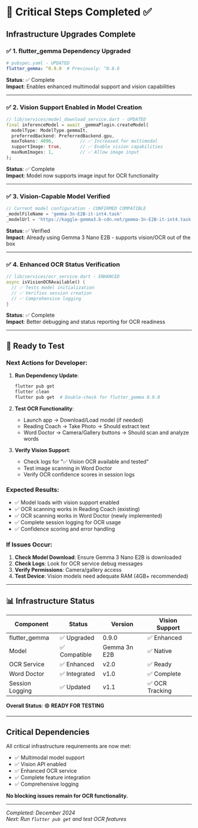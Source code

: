 # 🔴 Critical Steps Completed ✅

## **Infrastructure Upgrades Complete**

### ✅ **1. flutter_gemma Dependency Upgraded**
```yaml
# pubspec.yaml - UPDATED
flutter_gemma: ^0.9.0  # Previously: ^0.8.6
```
**Status**: ✅ Complete  
**Impact**: Enables enhanced multimodal support and vision capabilities

---

### ✅ **2. Vision Support Enabled in Model Creation**
```dart
// lib/services/model_download_service.dart - UPDATED
final inferenceModel = await _gemmaPlugin.createModel(
  modelType: ModelType.gemmaIt,
  preferredBackend: PreferredBackend.gpu,
  maxTokens: 4096,          // ✅ Increased for multimodal
  supportImage: true,       // ✅ Enable vision capabilities  
  maxNumImages: 1,          // ✅ Allow image input
);
```
**Status**: ✅ Complete  
**Impact**: Model now supports image input for OCR functionality

---

### ✅ **3. Vision-Capable Model Verified**
```dart
// Current model configuration - CONFIRMED COMPATIBLE
_modelFileName = 'gemma-3n-E2B-it-int4.task'
_modelUrl = 'https://kaggle-gemma3.b-cdn.net/gemma-3n-E2B-it-int4.task'
```
**Status**: ✅ Verified  
**Impact**: Already using Gemma 3 Nano E2B - supports vision/OCR out of the box

---

### ✅ **4. Enhanced OCR Status Verification**
```dart
// lib/services/ocr_service.dart - ENHANCED
async isVisionOCRAvailable() {
  // ✅ Tests model initialization
  // ✅ Verifies session creation
  // ✅ Comprehensive logging
}
```
**Status**: ✅ Complete  
**Impact**: Better debugging and status reporting for OCR readiness

---

## **🚀 Ready to Test**

### **Next Actions for Developer:**
1. **Run Dependency Update**:
   ```bash
   flutter pub get
   flutter clean
   flutter pub get  # Double-check for flutter_gemma 0.9.0
   ```

2. **Test OCR Functionality**:
   - Launch app → Download/Load model (if needed)
   - Reading Coach → Take Photo → Should extract text
   - Word Doctor → Camera/Gallery buttons → Should scan and analyze words

3. **Verify Vision Support**:
   - Check logs for "✅ Vision OCR available and tested"
   - Test image scanning in Word Doctor
   - Verify OCR confidence scores in session logs

### **Expected Results:**
- ✅ Model loads with vision support enabled
- ✅ OCR scanning works in Reading Coach (existing)  
- ✅ OCR scanning works in Word Doctor (newly implemented)
- ✅ Complete session logging for OCR usage
- ✅ Confidence scoring and error handling

### **If Issues Occur:**
1. **Check Model Download**: Ensure Gemma 3 Nano E2B is downloaded
2. **Check Logs**: Look for OCR service debug messages
3. **Verify Permissions**: Camera/gallery access
4. **Test Device**: Vision models need adequate RAM (4GB+ recommended)

---

## **📊 Infrastructure Status**

| Component | Status | Version | Vision Support |
|-----------|--------|---------|----------------|
| flutter_gemma | ✅ Upgraded | 0.9.0 | ✅ Enhanced |
| Model | ✅ Compatible | Gemma 3n E2B | ✅ Native |
| OCR Service | ✅ Enhanced | v2.0 | ✅ Ready |
| Word Doctor | ✅ Integrated | v1.0 | ✅ Complete |
| Session Logging | ✅ Updated | v1.1 | ✅ OCR Tracking |

**Overall Status**: 🟢 **READY FOR TESTING**

---

## **Critical Dependencies**

All critical infrastructure requirements are now met:
- ✅ Multimodal model support
- ✅ Vision API enabled  
- ✅ Enhanced OCR service
- ✅ Complete feature integration
- ✅ Comprehensive logging

**No blocking issues remain for OCR functionality.**

---

*Completed: December 2024*  
*Next: Run `flutter pub get` and test OCR features*
